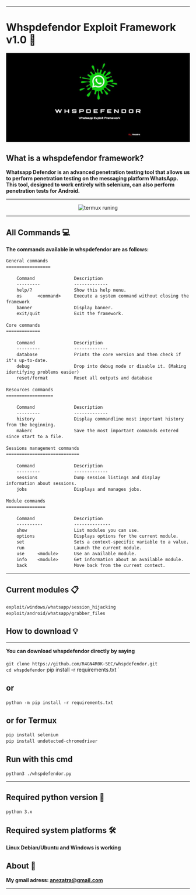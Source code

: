 **************************
# Whspdefendor Exploit Framework v1.0 💬
![banner image](https://github.com/R4GN4R0K-SEC/whspdefendor/blob/main/banner.jpg)
## What is a whspdefendor framework?
**Whatsapp Defendor is an advanced penetration testing tool that allows us to perform penetration testing on the messaging platform WhatsApp. This tool, designed to work entirely with selenium, can also perform penetration tests for Android.**
**************************

<p align="center">
	<img src="https://github.com/user-attachments/assets/c03f2f69-afa8-4d7e-93c9-79f111c6f946" height="900" alt="termux runing" /p>
	
**************************
## All Commands 💻
**The commands available in whspdefendor are as follows:**
```
General commands
=================

	Command               Description
	---------             -------------
	help/?                Show this help menu.
	os      <command>     Execute a system command without closing the framework
	banner                Display banner.
	exit/quit             Exit the framework.

Core commands
=============

	Command               Description
	---------             -------------
	database              Prints the core version and then check if it's up-to-date.
	debug                 Drop into debug mode or disable it. (Making identifying problems easier)
	reset/format          Reset all outputs and database

Resources commands
==================

	Command               Description
	---------             -------------
	history               Display commandline most important history from the beginning.
	makerc                Save the most important commands entered since start to a file.
	
Sessions management commands
============================

	Command               Description
	---------             -------------
	sessions              Dump session listings and display information about sessions.
	jobs                  Displays and manages jobs.

Module commands
===============

	Command               Description
	----------            --------------
	show                  List modules you can use.
	options               Displays options for the current module.
	set                   Sets a context-specific variable to a value.
	run                   Launch the current module.
	use     <module>      Use an available module.
	info    <module>      Get information about an available module.
	back                  Move back from the current context.
```

**************************

## Current modules 📋
` exploit/windows/whatsapp/session_hijacking ` <br/>
` exploit/android/whatsapp/grabber_files `   
## How to download 💡
**************************
**You can download whspdefendor directly by saying** <br/><br/>
` git clone https://github.com/R4GN4R0K-SEC/whspdefendor.git ` </br>
` cd whspdefendor
` pip install -r requirements.txt ` 
## or <br/>
` python -m pip install -r requirements.txt ` <br/>
## or for Termux <br/>
` pip install selenium ` </br>
` pip install undetected-chromedriver ` </br>
## Run with this cmd
` python3 ./whspdefendor.py `
***************************
## Required python version 📌
` python 3.x `
## Required system platforms 🛠️
**Linux Debian/Ubuntu and Windows is working**
## About 🚀
**My gmail adress: anezatra@gmail.com**
**************************
